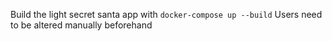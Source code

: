 Build the light secret santa app with `docker-compose up --build`
Users need to be altered manually beforehand 
